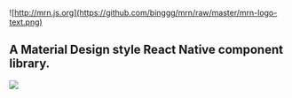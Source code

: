 ![http://mrn.js.org](https://github.com/binggg/mrn/raw/master/mrn-logo-text.png)
## A Material Design style React Native component library.

![](http://mrn.js.org/badge.svg)
